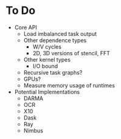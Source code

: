 # To Do

  * Core API
      * Load imbalanced task output
      * Other dependence types
          * W/V cycles
          * 2D, 3D versions of stencil, FFT
      * Other kernel types
          * I/O bound
      * Recursive task graphs?
      * GPUs?
      * Measure memory usage of runtimes
  * Potential Implementations
      * DARMA
      * OCR
      * X10
      * Dask
      * Ray
      * Nimbus
